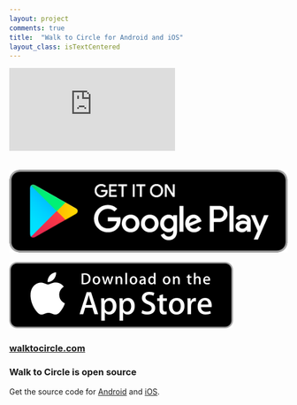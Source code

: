 ```yaml
---
layout: project
comments: true
title:  "Walk to Circle for Android and iOS"
layout_class: isTextCentered
---
```


<div class='embed-container'><iframe src='http://www.youtube.com/embed/DGZpFsrwC7I?rel=0' frameborder='0' allowfullscreen></iframe></div>

<br>

<a href='https://play.google.com/store/apps/details?id=com.evgenii.walktocircle' title='Download Walk to Circle on App Store'><img src='/image/logos/google_play_badge.png' alt='Get Walk to Circle on Google Play' class='isMax200PxWide'></a>

<a href='https://itunes.apple.com/us/app/walk-to-circle/id955310614' title='Download Walk to Circle on App Store'><img src='/image/logos/appstore_badge.png' alt='Download Walk to Circle on App Store' class='isMax200PxWide'></a>

<h3><a href="http://walktocircle.com">walktocircle.com</a><h3>


### Walk to Circle is open source

Get the source code for <a href='https://github.com/evgenyneu/walk-to-circle-android' title='Source code for Walk to Circle Android app'>Android</a> and <a href='https://github.com/evgenyneu/walk-to-circle-ios' title='Source code for Walk to Circle iOS app'>iOS</a>.

